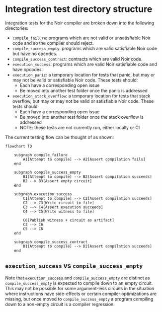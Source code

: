 # Integration test directory structure

Integration tests for the Noir compiler are broken down into the following directories:

- `compile_failure`: programs which are not valid or unsatisfiable Noir code and so the compiler should reject.
- `compile_success_empty`: programs which are valid satisfiable Noir code but have no opcodes.
- `compile_success_contract`: contracts which are valid Noir code.
- `execution_success`: programs which are valid Noir satisfiable code and have opcodes.
- `execution_panic`: a temporary location for tests that panic, but may or may not be valid or satisfiable Noir code. These tests should:
    + Each have a corresponding open issue 
    + Be moved into another test folder once the panic is addressed
- `execution_stack_overflow`: a temporary location for tests that stack overflow, but may or may not be valid or satisfiable Noir code. These tests should:
    + Each have a corresponding open issue 
    + Be moved into another test folder once the stack overflow is addressed
    + NOTE: these tests are not currently run, either locally or CI

The current testing flow can be thought of as shown:
```mermaid
flowchart TD

    subgraph compile_failure
        A1[Attempt to compile] --> A2[Assert compilation fails]
    end

    subgraph compile_success_empty
        B1[Attempt to compile] --> B2[Assert compilation succeeds]
        B2 --> B3[Assert empty circuit]
    end

    subgraph execution_success
        C1[Attempt to compile] --> C2[Assert compilation succeeds]
        C2 --> C3[Write circuit to file]
        C3 --> C4[Assert execution succeeds]
        C4 --> C5[Write witness to file]
        
        C6[Publish witness + circuit as artifact]
        C3 --> C6
        C5 --> C6
    end

    subgraph compile_success_contract
        D1[Attempt to compile] --> D2[Assert compilation succeeds]
    end
```

## `execution_success` vs `compile_success_empty`

Note that `execution_success` and `compile_success_empty` are distinct as `compile_success_empty` is expected to compile down to an empty circuit. This may not be possible for some argument-less circuits in the situation where instructions have side-effects or certain compiler optimizations are missing, but once moved to `compile_success_empty` a program compiling down to a non-empty circuit is a compiler regression.


